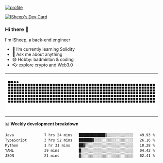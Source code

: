 [![profile](https://user-images.githubusercontent.com/54968314/208005045-e4b42f3b-833d-4242-bfcc-e764865553a2.svg)](https://www.calligrapher.ai/)

<a href="https://app.daily.dev/linziyang1106"><img src="https://api.daily.dev/devcards/v2/i4Spwx5Skx5FpTqWcwoit.png?r=kgx&type=wide" width="652" alt="ISheep's Dev Card"/></a>

### Hi there 🐏

I'm ISheep, a back-end engineer

- 🔭 I’m currently learning Solidity
- 💬 Ask me about anything
- 😄 Hobby: badminton & coding
- 👓 explore crypto and Web3.0

-------

![](https://raw.githubusercontent.com/ISheepp/ISheepp/output/github-contribution-grid-snake.svg)

-------

📊 **Weekly development breakdown**
<!--START_SECTION:waka-->

```txt
Java              7 hrs 24 mins   ████████████▒░░░░░░░░░░░░   49.93 %
TypeScript        3 hrs 52 mins   ██████▓░░░░░░░░░░░░░░░░░░   26.16 %
Python            1 hr 31 mins    ██▓░░░░░░░░░░░░░░░░░░░░░░   10.28 %
YAML              39 mins         █░░░░░░░░░░░░░░░░░░░░░░░░   04.42 %
JSON              21 mins         ▓░░░░░░░░░░░░░░░░░░░░░░░░   02.41 %
```

<!--END_SECTION:waka-->
